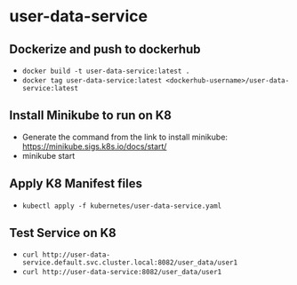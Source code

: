 # user-data-service

## Dockerize and push to dockerhub
- `docker build -t user-data-service:latest .`
- `docker tag user-data-service:latest <dockerhub-username>/user-data-service:latest`

## Install Minikube to run on K8
- Generate the command from the link to install minikube: https://minikube.sigs.k8s.io/docs/start/
- minikube start

## Apply K8 Manifest files
- `kubectl apply -f kubernetes/user-data-service.yaml`

## Test Service on K8
-  `curl http://user-data-service.default.svc.cluster.local:8082/user_data/user1`
-  `curl http://user-data-service:8082/user_data/user1`
